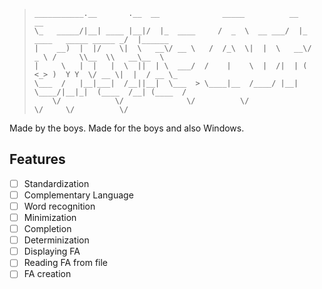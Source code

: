 > ```
>___________.__       .__  __              _____          __                         __          
>\_   _____/|__| ____ |__|/  |_  ____     /  _  \  __ ___/  |_  ____   _____ _____ _/  |______   
> |    __)  |  |/    \|  \   __\/ __ \   /  /_\  \|  |  \   __\/  _ \ /     \\__  \\   __\__  \  
> |     \   |  |   |  \  ||  | \  ___/  /    |    \  |  /|  | (  <_> )  Y Y  \/ __ \|  |  / __ \_
> \___  /   |__|___|  /__||__|  \___  > \____|__  /____/ |__|  \____/|__|_|  (____  /__| (____  /
>     \/            \/              \/          \/                         \/     \/          \/ 
> ```

Made by the boys.
Made for the boys and also Windows.

## Features

- [ ] Standardization
- [ ] Complementary Language
- [ ] Word recognition
- [ ] Minimization
- [ ] Completion
- [ ] Determinization
- [ ] Displaying FA
- [ ] Reading FA from file
- [ ] FA creation